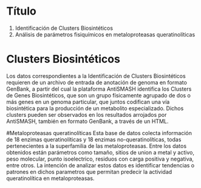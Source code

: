 # Título
1. Identificación de Clusters Biosintéticos
2. Análisis de parámetros fisiquímicos en metaloproteasas queratinolíticas

# Clusters Biosintéticos
Los datos correspondientes a la Identificación de Clusters Biosintéticos requieren de un archivo de entrada de anotación de genoma en formato GenBank, a partir del cual la plataforma AntiSMASH identifica los Clusters de Genes Biosintéticos, que son un grupo físicamente agrupado de dos o más genes en un genoma particular, que juntos codifican una vía biosintética para la producción de un metabolito especializado. Dichos clusters pueden ser observados en los resultados arrojados por AntiSMASH, también en formato GenBank, a través de un HTML.

#Metaloproteasas queratinolíticas
Esta base de datos colecta información de 18 enzimas queratinolíticas y 18 enzimas no-queratinolíticas, todas pertenecientes a la superfamilia de las metaloproteasas. Entre los datos obtenidos están parámetros como tamaño, sitios de union a metal y activo, peso molecular, punto isoelectrico, residuos con carga positiva y negativa, entre otros. La intención de analizar estos datos es identificar tendencias o patrones en dichos parametros que permitan predecir la actividad queratinolítica en metaloproteasas.
